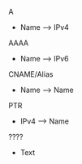 A
- Name --> IPv4 

AAAA
- Name --> IPv6

CNAME/Alias
- Name --> Name

PTR
- IPv4 --> Name

????
- Text

